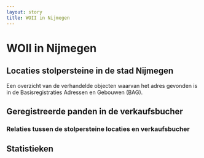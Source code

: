 ```yaml
---
layout: story
title: WOII in Nijmegen
---
```


# WOII in Nijmegen


## Locaties stolpersteine in de stad Nijmegen

Een overzicht van de verhandelde objecten waarvan het adres gevonden is in de Basisregistraties Adressen en Gebouwen (BAG).

<query data-config-ref="https://data.labs.kadaster.nl/kadaster/-/queries/verkaufsbucher-1">
</query>


## Geregistreerde panden in de verkaufsbucher



<query data-config-ref="https://data.labs.kadaster.nl/kadaster/-/queries/verkaufsbucher-3">
</query>

### Relaties tussen de stolpersteine locaties en verkaufsbucher




## Statistieken


